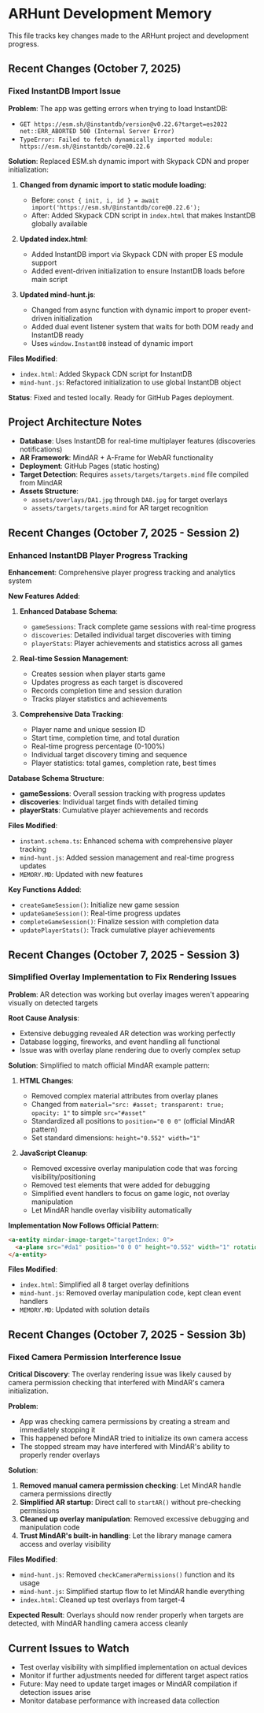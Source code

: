 # ARHunt Development Memory

This file tracks key changes made to the ARHunt project and development progress.

## Recent Changes (October 7, 2025)

### Fixed InstantDB Import Issue
**Problem**: The app was getting errors when trying to load InstantDB:
- `GET https://esm.sh/@instantdb/version@v0.22.6?target=es2022 net::ERR_ABORTED 500 (Internal Server Error)`
- `TypeError: Failed to fetch dynamically imported module: https://esm.sh/@instantdb/core@0.22.6`

**Solution**: Replaced ESM.sh dynamic import with Skypack CDN and proper initialization:

1. **Changed from dynamic import to static module loading**:
   - Before: `const { init, i, id } = await import('https://esm.sh/@instantdb/core@0.22.6');`
   - After: Added Skypack CDN script in `index.html` that makes InstantDB globally available

2. **Updated index.html**:
   - Added InstantDB import via Skypack CDN with proper ES module support
   - Added event-driven initialization to ensure InstantDB loads before main script

3. **Updated mind-hunt.js**:
   - Changed from async function with dynamic import to proper event-driven initialization
   - Added dual event listener system that waits for both DOM ready and InstantDB ready
   - Uses `window.InstantDB` instead of dynamic import

**Files Modified**:
- `index.html`: Added Skypack CDN script for InstantDB
- `mind-hunt.js`: Refactored initialization to use global InstantDB object

**Status**: Fixed and tested locally. Ready for GitHub Pages deployment.

## Project Architecture Notes

- **Database**: Uses InstantDB for real-time multiplayer features (discoveries notifications)
- **AR Framework**: MindAR + A-Frame for WebAR functionality
- **Deployment**: GitHub Pages (static hosting)
- **Target Detection**: Requires `assets/targets/targets.mind` file compiled from MindAR
- **Assets Structure**: 
  - `assets/overlays/DA1.jpg` through `DA8.jpg` for target overlays
  - `assets/targets/targets.mind` for AR target recognition

## Recent Changes (October 7, 2025 - Session 2)

### Enhanced InstantDB Player Progress Tracking
**Enhancement**: Comprehensive player progress tracking and analytics system

**New Features Added**:
1. **Enhanced Database Schema**:
   - `gameSessions`: Track complete game sessions with real-time progress
   - `discoveries`: Detailed individual target discoveries with timing
   - `playerStats`: Player achievements and statistics across all games

2. **Real-time Session Management**:
   - Creates session when player starts game
   - Updates progress as each target is discovered
   - Records completion time and session duration
   - Tracks player statistics and achievements

3. **Comprehensive Data Tracking**:
   - Player name and unique session ID
   - Start time, completion time, and total duration
   - Real-time progress percentage (0-100%)
   - Individual target discovery timing and sequence
   - Player statistics: total games, completion rate, best times

**Database Schema Structure**:
- **gameSessions**: Overall session tracking with progress updates
- **discoveries**: Individual target finds with detailed timing
- **playerStats**: Cumulative player achievements and records

**Files Modified**:
- `instant.schema.ts`: Enhanced schema with comprehensive player tracking
- `mind-hunt.js`: Added session management and real-time progress updates
- `MEMORY.MD`: Updated with new features

**Key Functions Added**:
- `createGameSession()`: Initialize new game session
- `updateGameSession()`: Real-time progress updates
- `completeGameSession()`: Finalize session with completion data
- `updatePlayerStats()`: Track cumulative player achievements

## Recent Changes (October 7, 2025 - Session 3)

### Simplified Overlay Implementation to Fix Rendering Issues
**Problem**: AR detection was working but overlay images weren't appearing visually on detected targets

**Root Cause Analysis**:
- Extensive debugging revealed AR detection was working perfectly
- Database logging, fireworks, and event handling all functional
- Issue was with overlay plane rendering due to overly complex setup

**Solution**: Simplified to match official MindAR example pattern:

1. **HTML Changes**:
   - Removed complex material attributes from overlay planes
   - Changed from `material="src: #asset; transparent: true; opacity: 1"` to simple `src="#asset"`
   - Standardized all positions to `position="0 0 0"` (official MindAR pattern)
   - Set standard dimensions: `height="0.552" width="1"`

2. **JavaScript Cleanup**:
   - Removed excessive overlay manipulation code that was forcing visibility/positioning
   - Removed test elements that were added for debugging
   - Simplified event handlers to focus on game logic, not overlay manipulation
   - Let MindAR handle overlay visibility automatically

**Implementation Now Follows Official Pattern**:
```html
<a-entity mindar-image-target="targetIndex: 0">
  <a-plane src="#da1" position="0 0 0" height="0.552" width="1" rotation="0 0 0"></a-plane>
</a-entity>
```

**Files Modified**:
- `index.html`: Simplified all 8 target overlay definitions
- `mind-hunt.js`: Removed overlay manipulation code, kept clean event handlers
- `MEMORY.MD`: Updated with solution details

## Recent Changes (October 7, 2025 - Session 3b)

### Fixed Camera Permission Interference Issue
**Critical Discovery**: The overlay rendering issue was likely caused by camera permission checking that interfered with MindAR's camera initialization.

**Problem**: 
- App was checking camera permissions by creating a stream and immediately stopping it
- This happened before MindAR tried to initialize its own camera access
- The stopped stream may have interfered with MindAR's ability to properly render overlays

**Solution**:
1. **Removed manual camera permission checking**: Let MindAR handle camera permissions directly
2. **Simplified AR startup**: Direct call to `startAR()` without pre-checking permissions
3. **Cleaned up overlay manipulation**: Removed excessive debugging and manipulation code
4. **Trust MindAR's built-in handling**: Let the library manage camera access and overlay visibility

**Files Modified**:
- `mind-hunt.js`: Removed `checkCameraPermissions()` function and its usage
- `mind-hunt.js`: Simplified startup flow to let MindAR handle everything
- `index.html`: Cleaned up test overlays from target-4

**Expected Result**: Overlays should now render properly when targets are detected, with MindAR handling camera access cleanly

## Current Issues to Watch
- Test overlay visibility with simplified implementation on actual devices
- Monitor if further adjustments needed for different target aspect ratios
- Future: May need to update target images or MindAR compilation if detection issues arise
- Monitor database performance with increased data collection
